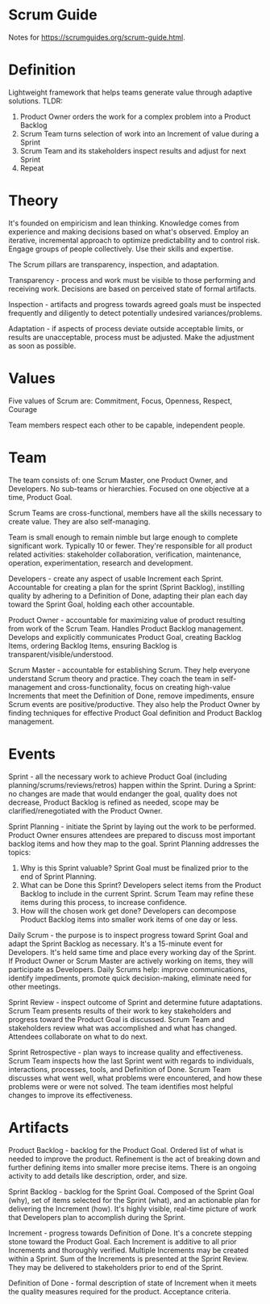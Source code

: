 # Scrum Guide

Notes for <https://scrumguides.org/scrum-guide.html>.

# Definition

Lightweight framework that helps teams generate value through adaptive solutions. TLDR:

1. Product Owner orders the work for a complex problem into a Product Backlog
2. Scrum Team turns selection of work into an Increment of value during a Sprint
3. Scrum Team and its stakeholders inspect results and adjust for next Sprint
4. Repeat

# Theory

It's founded on empiricism and lean thinking. Knowledge comes from experience and making decisions
based on what's observed. Employ an iterative, incremental approach to optimize predictability and
to control risk. Engage groups of people collectively. Use their skills and expertise.

The Scrum pillars are transparency, inspection, and adaptation.

Transparency - process and work must be visible to those performing and receiving work. Decisions
are based on perceived state of formal artifacts.

Inspection - artifacts and progress towards agreed goals must be inspected frequently and
diligently to detect potentially undesired variances/problems.

Adaptation - if aspects of process deviate outside acceptable limits, or results are unacceptable,
process must be adjusted. Make the adjustment as soon as possible.

# Values

Five values of Scrum are: Commitment, Focus, Openness, Respect, Courage

Team members respect each other to be capable, independent people.

# Team

The team consists of: one Scrum Master, one Product Owner, and Developers. No sub-teams or
hierarchies. Focused on one objective at a time, Product Goal.

Scrum Teams are cross-functional, members have all the skills necessary to create value. They are
also self-managing.

Team is small enough to remain nimble but large enough to complete significant work. Typically 10
or fewer. They're responsible for all product related activities: stakeholder collaboration,
verification, maintenance, operation, experimentation, research and development.

Developers - create any aspect of usable Increment each Sprint. Accountable for creating a plan
for the sprint (Sprint Backlog), instilling quality by adhering to a Definition of Done, adapting
their plan each day toward the Sprint Goal, holding each other accountable.

Product Owner - accountable for maximizing value of product resulting from work of the Scrum Team.
Handles Product Backlog management. Develops and explicitly communicates Product Goal, creating
Backlog Items, ordering Backlog Items, ensuring Backlog is transparent/visible/understood.

Scrum Master - accountable for establishing Scrum. They help everyone understand Scrum theory and
practice. They coach the team in self-management and cross-functionality, focus on creating
high-value Increments that meet the Definition of Done, remove impediments, ensure Scrum events
are positive/productive. They also help the Product Owner by finding techniques for effective
Product Goal definition and Product Backlog management.

# Events

Sprint - all the necessary work to achieve Product Goal (including planning/scrums/reviews/retros)
happen within the Sprint. During a Sprint: no changes are made that would endanger the goal,
quality does not decrease, Product Backlog is refined as needed, scope may be clarified/renegotiated
with the Product Owner.

Sprint Planning - initiate the Sprint by laying out the work to be performed. Product Owner ensures
attendees are prepared to discuss most important backlog items and how they map to the goal. Sprint
Planning addresses the topics:

1. Why is this Sprint valuable? Sprint Goal must be finalized prior to the end of Sprint Planning.
2. What can be Done this Sprint? Developers select items from the Product Backlog to include in the
   current Sprint. Scrum Team may refine these items during this process, to increase confidence.
3. How will the chosen work get done? Developers can decompose Product Backlog items into smaller
   work items of one day or less.

Daily Scrum - the purpose is to inspect progress toward Sprint Goal and adapt the Sprint Backlog
as necessary. It's a 15-minute event for Developers. It's held same time and place every working
day of the Sprint. If Product Owner or Scrum Master are actively working on items, they will
participate as Developers. Daily Scrums help: improve communications, identify impediments, promote
quick decision-making, eliminate need for other meetings.

Sprint Review - inspect outcome of Sprint and determine future adaptations. Scrum Team presents
results of their work to key stakeholders and progress toward the Product Goal is discussed. Scrum
Team and stakeholders review what was accomplished and what has changed. Attendees collaborate on
what to do next.

Sprint Retrospective - plan ways to increase quality and effectiveness. Scrum Team inspects how
the last Sprint went with regards to individuals, interactions, processes, tools, and Definition of
Done. Scrum Team discusses what went well, what problems were encountered, and how these problems were
or were not solved. The team identifies most helpful changes to improve its effectiveness.

# Artifacts

Product Backlog - backlog for the Product Goal. Ordered list of what is needed to improve the product.
Refinement is the act of breaking down and further defining items into smaller more precise items.
There is an ongoing activity to add details like description, order, and size.

Sprint Backlog - backlog for the Sprint Goal. Composed of the Sprint Goal (why), set of items
selected for the Sprint (what), and an actionable plan for delivering the Increment (how). It's
highly visible, real-time picture of work that Developers plan to accomplish during the Sprint.

Increment - progress towards Definition of Done. It's a concrete stepping stone toward the Product
Goal. Each Increment is additive to all prior Increments and thoroughly verified. Multiple
Increments may be created within a Sprint. Sum of the Increments is presented at the Sprint Review.
They may be delivered to stakeholders prior to end of the Sprint.

Definition of Done - formal description of state of Increment when it meets the quality measures
required for the product. Acceptance criteria.
